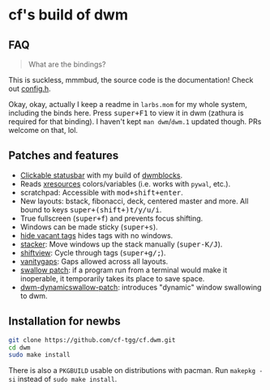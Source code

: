 # cf's build of dwm

## FAQ

> What are the bindings?

This is suckless, mmmbud, the source code is the documentation! Check out [config.h](config.h).

Okay, okay, actually I keep a readme in `larbs.mom` for my whole system, including the binds here.
Press <kbd>super+F1</kbd> to view it in dwm (zathura is required for that binding).
I haven't kept `man dwm`/`dwm.1` updated though. PRs welcome on that, lol.

## Patches and features

- [Clickable statusbar](https://dwm.suckless.org/patches/statuscmd/) with my build of [dwmblocks](https://github.com/lukesmithxyz/dwmblocks).
- Reads [xresources](https://dwm.suckless.org/patches/xresources/) colors/variables (i.e. works with `pywal`, etc.).
- scratchpad: Accessible with <kbd>mod+shift+enter</kbd>.
- New layouts: bstack, fibonacci, deck, centered master and more. All bound to keys <kbd>super+(shift+)t/y/u/i</kbd>.
- True fullscreen (<kbd>super+f</kbd>) and prevents focus shifting.
- Windows can be made sticky (<kbd>super+s</kbd>).
- [hide vacant tags](https://dwm.suckless.org/patches/hide_vacant_tags/) hides tags with no windows.
- [stacker](https://dwm.suckless.org/patches/stacker/): Move windows up the stack manually (<kbd>super-K/J</kbd>).
- [shiftview](https://dwm.suckless.org/patches/nextprev/): Cycle through tags (<kbd>super+g/;</kbd>).
- [vanitygaps](https://dwm.suckless.org/patches/vanitygaps/): Gaps allowed across all layouts.
- [swallow patch](https://dwm.suckless.org/patches/swallow/): if a program run from a terminal would make it inoperable, it temporarily takes its place to save space.
- [dwm-dynamicswallow-patch](https://dwm.suckless.org/patches/dynamicswallow/): introduces "dynamic" window swallowing to dwm. 

## Installation for newbs

```bash
git clone https://github.com/cf-tgg/cf.dwm.git
cd dwm
sudo make install
```

There is also a `PKGBUILD` usable on distributions with pacman. Run `makepkg -si` instead of `sudo make install`.

